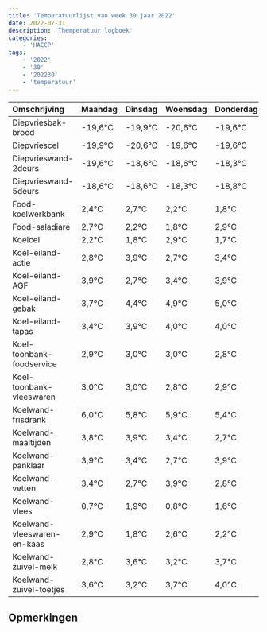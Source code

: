 ```yaml
---
title: 'Temperatuurlijst van week 30 jaar 2022'
date: 2022-07-31
description: 'Themperatuur logboek'
categories:
    - 'HACCP'
tags:
    - '2022'
    - '30'
    - '202230'
    - 'temperatuur'
---
```

|Omschrijving|Maandag|Dinsdag|Woensdag|Donderdag|Vrijdag|Zaterdag|Zondag|
|:---|:---|:---|:---|:---|:---|:---|:---|
|Diepvriesbak-brood|-19,6°C|-19,9°C|-20,6°C|-19,6°C|-19,6°C|-19,3°C|-19,8°C|
|Diepvriescel|-19,9°C|-20,6°C|-19,6°C|-19,6°C|-19,3°C|-19,8°C|-20,2°C|
|Diepvrieswand-2deurs|-19,6°C|-18,6°C|-18,6°C|-18,3°C|-18,8°C|-19,2°C|-18,1°C|
|Diepvrieswand-5deurs|-18,6°C|-18,6°C|-18,3°C|-18,8°C|-19,2°C|-18,1°C|-19,3°C|
|Food-koelwerkbank|2,4°C|2,7°C|2,2°C|1,8°C|2,9°C|1,7°C|2,4°C|
|Food-saladiare|2,7°C|2,2°C|1,8°C|2,9°C|1,7°C|2,4°C|2,9°C|
|Koelcel|2,2°C|1,8°C|2,9°C|1,7°C|2,4°C|2,9°C|3,0°C|
|Koel-eiland-actie|2,8°C|3,9°C|2,7°C|3,4°C|3,9°C|4,0°C|4,0°C|
|Koel-eiland-AGF|3,9°C|2,7°C|3,4°C|3,9°C|4,0°C|4,0°C|3,8°C|
|Koel-eiland-gebak|3,7°C|4,4°C|4,9°C|5,0°C|5,0°C|4,8°C|4,9°C|
|Koel-eiland-tapas|3,4°C|3,9°C|4,0°C|4,0°C|3,8°C|3,9°C|3,4°C|
|Koel-toonbank-foodservice|2,9°C|3,0°C|3,0°C|2,8°C|2,9°C|2,4°C|1,7°C|
|Koel-toonbank-vleeswaren|3,0°C|3,0°C|2,8°C|2,9°C|2,4°C|1,7°C|2,9°C|
|Koelwand-frisdrank|6,0°C|5,8°C|5,9°C|5,4°C|4,7°C|5,9°C|4,8°C|
|Koelwand-maaltijden|3,8°C|3,9°C|3,4°C|2,7°C|3,9°C|2,8°C|3,6°C|
|Koelwand-panklaar|3,9°C|3,4°C|2,7°C|3,9°C|2,8°C|3,6°C|3,2°C|
|Koelwand-vetten|3,4°C|2,7°C|3,9°C|2,8°C|3,6°C|3,2°C|3,7°C|
|Koelwand-vlees|0,7°C|1,9°C|0,8°C|1,6°C|1,2°C|1,7°C|2,0°C|
|Koelwand-vleeswaren-en-kaas|2,9°C|1,8°C|2,6°C|2,2°C|2,7°C|3,0°C|2,4°C|
|Koelwand-zuivel-melk|2,8°C|3,6°C|3,2°C|3,7°C|4,0°C|3,4°C|3,4°C|
|Koelwand-zuivel-toetjes|3,6°C|3,2°C|3,7°C|4,0°C|3,4°C|3,4°C|3,2°C|

## Opmerkingen


